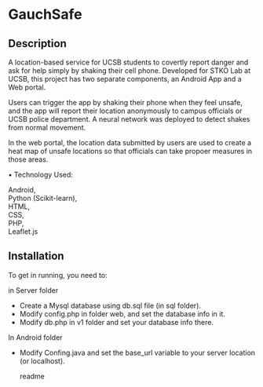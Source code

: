 <snippet>
  <content>
   <h1>GauchSafe</h1> 
    
   
<h2>Description</h2>
    
A location-based service for UCSB students to covertly report danger and ask for help simply by shaking their cell phone. Developed for STKO Lab at UCSB, this project has two separate components, an Android App and a Web portal.

Users can trigger the app by shaking their phone when they feel unsafe, and the app will report their location anonymously to campus officials or UCSB police department. A neural network was deployed to detect shakes from normal movement.

In the web portal, the location data submitted by users are used to create a heat map of unsafe locations so that officials can take propoer measures in those areas.

• Technology Used:

Android,</br>
Python (Scikit-learn),</br>
HTML,</br>
CSS,</br>
PHP,</br>
Leaflet.js

<h2>Installation</h2>
To get in running, you need to: 

in Server folder
- Create a Mysql database using db.sql file (in sql folder).
- Modify config.php in folder web, and set the database info in it.
- Modify db.php in v1 folder and set your database info there.

In Android folder
- Modify Confing.java and set the base_url variable to your server location (or localhost).


    </content>
  <tabTrigger>readme</tabTrigger>
</snippet>
